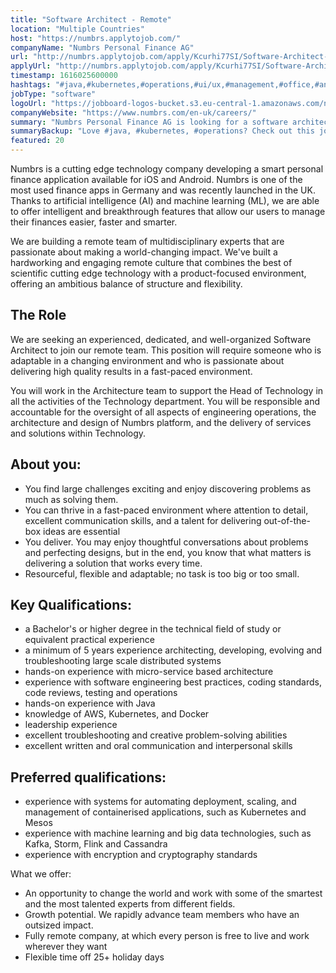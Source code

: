 ```yaml
---
title: "Software Architect - Remote"
location: "Multiple Countries"
host: "https://numbrs.applytojob.com/"
companyName: "Numbrs Personal Finance AG"
url: "http://numbrs.applytojob.com/apply/Kcurhi77SI/Software-Architect-Remote"
applyUrl: "http://numbrs.applytojob.com/apply/Kcurhi77SI/Software-Architect-Remote"
timestamp: 1616025600000
hashtags: "#java,#kubernetes,#operations,#ui/ux,#management,#office,#android,#ios,#docker,#aws"
jobType: "software"
logoUrl: "https://jobboard-logos-bucket.s3.eu-central-1.amazonaws.com/numbrs-personal-finance-ag"
companyWebsite: "https://www.numbrs.com/en-uk/careers/"
summary: "Numbrs Personal Finance AG is looking for a software architect that has 5 years experience architecting, developing, evolving and troubleshooting large scale distributed systems."
summaryBackup: "Love #java, #kubernetes, #operations? Check out this job post!"
featured: 20
---
```


Numbrs is a cutting edge technology company developing a smart personal finance application available for iOS and Android. Numbrs is one of the most used finance apps in Germany and was recently launched in the UK. Thanks to artificial intelligence (AI) and machine learning (ML), we are able to offer intelligent and breakthrough features that allow our users to manage their finances easier, faster and smarter.

We are building a remote team of multidisciplinary experts that are passionate about making a world-changing impact. We've built a hardworking and engaging remote culture that combines the best of scientific cutting edge technology with a product-focused environment, offering an ambitious balance of structure and flexibility.

## The Role

We are seeking an experienced, dedicated, and well-organized Software Architect to join our remote team. This position will require someone who is adaptable in a changing environment and who is passionate about delivering high quality results in a fast-paced environment.

You will work in the Architecture team to support the Head of Technology in all the activities of the Technology department. You will be responsible and accountable for the oversight of all aspects of engineering operations, the architecture and design of Numbrs platform, and the delivery of services and solutions within Technology.

## About you:

*   You find large challenges exciting and enjoy discovering problems as much as solving them.
*   You can thrive in a fast-paced environment where attention to detail, excellent communication skills, and a talent for delivering out-of-the-box ideas are essential
*   You deliver. You may enjoy thoughtful conversations about problems and perfecting designs, but in the end, you know that what matters is delivering a solution that works every time.
*   Resourceful, flexible and adaptable; no task is too big or too small.

## Key Qualifications:

*   a Bachelor's or higher degree in the technical field of study or equivalent practical experience
*   a minimum of 5 years experience architecting, developing, evolving and troubleshooting large scale distributed systems
*   hands-on experience with micro-service based architecture
*   experience with software engineering best practices, coding standards, code reviews, testing and operations
*   hands-on experience with Java
*   knowledge of AWS, Kubernetes, and Docker
*   leadership experience
*   excellent troubleshooting and creative problem-solving abilities
*   excellent written and oral communication and interpersonal skills

## Preferred qualifications:

*   experience with systems for automating deployment, scaling, and management of containerised applications, such as Kubernetes and Mesos
*   experience with machine learning and big data technologies, such as Kafka, Storm, Flink and Cassandra
*   experience with encryption and cryptography standards

What we offer:

*   An opportunity to change the world and work with some of the smartest and the most talented experts from different fields. 
*   Growth potential. We rapidly advance team members who have an outsized impact. 
*   Fully remote company, at which every person is free to live and work wherever they want
*   Flexible time off 25+ holiday days
